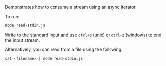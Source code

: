 Demonstrates how to consume a stream using an async iterator.

To run:

```bash
node read-stdin.js
```

Write to the standard input and use `ctrl+d` (unix) or `ctrl+z` (windows) to end the input stream.

Alternatively, you can read from a file using the following:

```bash
cat <filename> | node read-stdin.js
```
